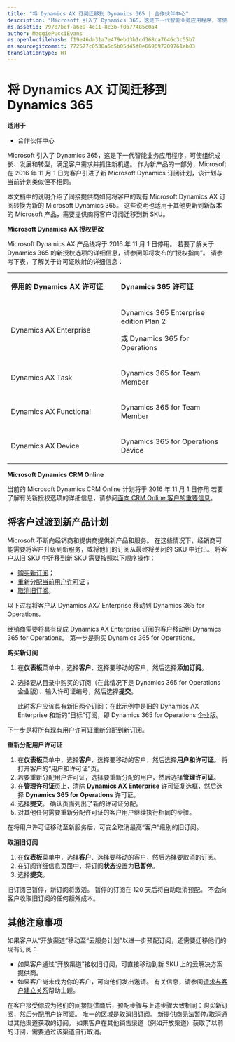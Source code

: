```yaml
---
title: "将 Dynamics AX 订阅迁移到 Dynamics 365 | 合作伙伴中心"
description: "Microsoft 引入了 Dynamics 365，这是下一代智能业务应用程序，可使组织成长、发展和转型，满足客户需求并抓住新机遇。"
ms.assetid: 79787bef-a6e9-4c11-8c3b-f0a77485c0a4
author: MaggiePucciEvans
ms.openlocfilehash: f19e46da31a7e479ebd3b1cd368ca7646c3c55b7
ms.sourcegitcommit: 772577c0538a5d5b05d45f0e669697209761ab03
translationtype: HT
---
```

# <a name="migrate-dynamics-ax-subscriptions-to-dynamics-365"></a>将 Dynamics AX 订阅迁移到 Dynamics 365

**适用于**

-  合作伙伴中心

Microsoft 引入了 Dynamics 365，这是下一代智能业务应用程序，可使组织成长、发展和转型，满足客户需求并抓住新机遇。 作为新产品的一部分，Microsoft 在 2016 年 11 月 1 日为客户引进了新 Microsoft Dynamics 订阅计划，该计划与当前计划类似但不相同。

本文档中的说明介绍了间接提供商如何将客户的现有 Microsoft Dynamics AX 订阅转换为新的 Microsoft Dynamics 365。 这些说明也适用于其他更新到新版本的 Microsoft 产品，需要提供商将客户订阅迁移到新 SKU。

**Microsoft Dynamics AX 授权更改**

Microsoft Dynamics AX 产品线将于 2016 年 11 月 1 日停用。 若要了解关于 Dynamics 365 的新授权选项的详细信息，请参阅即将发布的“授权指南”。 请参考下表，了解关于许可证映射的详细信息：

<table>
<colgroup>
<col width="50%" />
<col width="50%" />
</colgroup>
<tbody>
<tr class="odd">
<td><p><strong>停用的 Dynamics AX 许可证</strong></p></td>
<td><p><strong>Dynamics 365 许可证</strong></p></td>
</tr>
<tr class="even">
<td><p>Dynamics AX Enterprise</p></td>
<td><p>Dynamics 365 Enterprise edition Plan 2</p>
<p>或 Dynamics 365 for Operations</p></td>
</tr>
<tr class="odd">
<td><p>Dynamics AX Task</p></td>
<td><p>Dynamics 365 for Team Member</p></td>
</tr>
<tr class="even">
<td><p>Dynamics AX Functional</p></td>
<td><p>Dynamics 365 for Team Member</p></td>
</tr>
<tr class="odd">
<td><p>Dynamics AX Device</p></td>
<td><p>Dynamics 365 for Operations Device</p></td>
</tr>
</tbody>
</table>

 

**Microsoft Dynamics CRM Online**

当前的 Microsoft Dynamics CRM Online 计划将于 2016 年 11 月 1 日停用 若要了解有关新授权选项的详细信息，请参阅[面向 CRM Online 客户的重要信息](https://go.microsoft.com/fwlink/?linkid=831667)。

## <a name="transition-customers-to-new-product-plans"></a>将客户过渡到新产品计划


Microsoft 不断向经销商和提供商提供新产品和服务。 在这些情况下，经销商可能需要将客户升级到新服务，或将他们的订阅从最终将关闭的 SKU 中迁出。 将客户从旧 SKU 中迁移到新 SKU 需要按照以下顺序操作：

-   [购买新订阅](#manual-subscription-migration-purchasenewsubsc)；
-   [重新分配当前用户许可证](#manual-subscription-migration-reassignlicenses)；
-   [取消旧订阅](#manual-subscription-migration-cancelsubscriptions)。

以下过程将客户从 Dynamics AX7 Enterprise 移动到 Dynamics 365 for Operations。

<a href="" id="purchasenewsubsc"></a>经销商需要将具有现成 Dynamics AX Enterprise 订阅的客户移动到 Dynamics 365 for Operations。 第一步是购买 Dynamics 365 for Operations。

**购买新订阅**

1.  在**仪表板**菜单中，选择**客户**、选择要移动的客户，然后选择**添加订阅**。
2.  选择要从目录中购买的订阅（在此情况下是 Dynamics 365 for Operations 企业版）、输入许可证编号，然后选择**提交**。

    此时客户应该具有新旧两个订阅：在此示例中是旧的 Dynamics AX Enterprise 和新的“目标”订阅，即 Dynamics 365 for Operations 企业版。

<a href="" id="reassignlicenses"></a>下一步是将所有现有用户许可证重新分配到新订阅。

**重新分配用户许可证**

1.  在**仪表板**菜单中，选择**客户**、选择要移动的客户，然后选择**用户和许可证**。 将打开客户的“用户和许可证”页。
2.  若要重新分配用户许可证，选择要重新分配的用户，然后选择**管理许可证**。
3.  在**管理许可证**页上，清除 **Dynamics AX Enterprise** 许可证复选框，然后选择 **Dynamics 365 for Operations** 许可证。
4.  选择**提交**。 确认页面列出了新的许可证分配。
5.  对其他任何需要重新分配许可证的客户用户继续执行相同的步骤。

<a href="" id="cancelsubscriptions"></a>在将用户许可证移动至新服务后，可安全取消最高“客户”级别的旧订阅。

**取消旧订阅**

1.  在**仪表板**菜单中，选择**客户**、选择要移动的客户，然后选择要取消的订阅。
2.  在订阅详细信息页面中，将订阅**状态**设置为**已暂停**。
3.  选择**提交**。

旧订阅已暂停，新订阅将激活。 暂停的订阅在 120 天后将自动取消预配。 不会向客户收取旧订阅的任何额外成本。

## <a name="additional-considerations"></a>其他注意事项


如果客户从“开放渠道”移动至“云服务计划”以进一步预配订阅，还需要迁移他们的现有订阅：

-   如果客户通过“开放渠道”接收旧订阅，可直接移动到新 SKU 上的云解决方案提供商。
-   如果客户尚未成为你的客户，可向他们发出邀请。 有关信息，请参阅[请求与客户建立关系](https://msdn.microsoft.com/en-us/library/partnercenter/mt750320.aspx)帮助主题。

在客户接受你成为他们的间接提供商后，预配步骤与上述步骤大致相同：购买新订阅，然后分配用户许可证。 唯一的区域是取消旧订阅。 新提供商无法暂停/取消通过其他渠道获取的订阅。 如果客户在其他销售渠道（例如开放渠道）获取了以前的订阅，需要通过该渠道自行取消。

 

 



